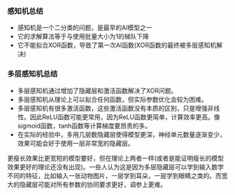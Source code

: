 ### 感知机总结

* 感知机是一个二分类的问题，是最早的AI模型之一
* 它的求解算法等于与使用批量大小为1的梯队下降
* 它不能拟合XOR函数，导致了第一次AI函数(XOR函数的最终被多层感知机解决)

### 多层感知机总结

* 多层感知机通过增加了隐藏层和激活函数解决了XOR问题。
* 多层感知机从理论上可以拟合任何函数，但实际参数优化会较为困难。
* 多层感知机有很多激活函数，这些激活函数没有本质的区别，只是增强非线性。因此ReLU函数可能更常用，因为ReLU函数更简单，计算效率更高。像sigmoid函数，tanh函数等计算梯度要昂贵的多。
* 在实际的经验中，多用几层数隐藏层使得模型更深，神经单元数量逐渐变少，效果可能会好于使用一层非常宽的隐藏层。

更瘦长效果比更宽短的模型要好，但在理论上两者一样(或者是能证明瘦长的模型效果更好的理论还没有出现)。一些人认为这是因为多层隐藏层可以学到输入数学不同的特征，比如输入一张动物图片，一层学到耳朵，一层学到眼睛之类的。而宽大的隐藏层可能对所有参数的协同要求更好，调参上更难。